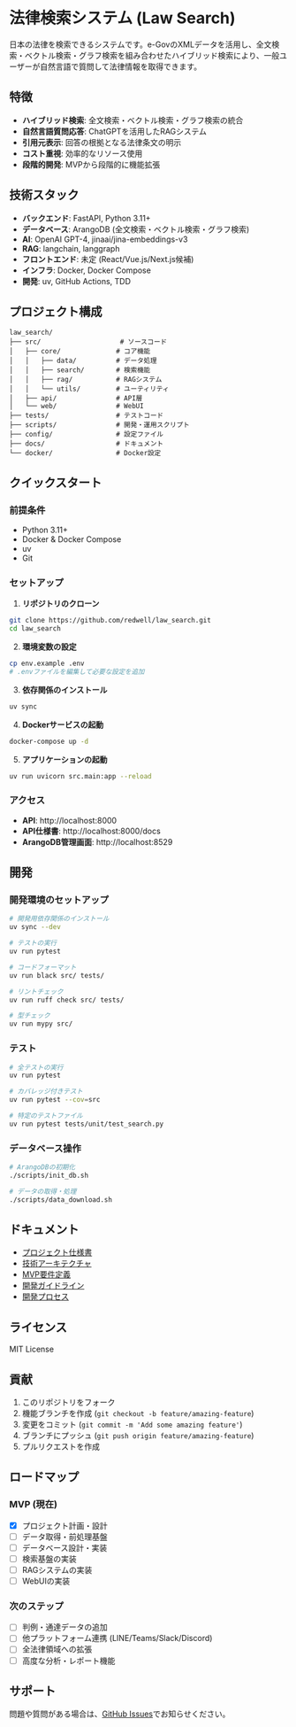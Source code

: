 # 法律検索システム (Law Search)

日本の法律を検索できるシステムです。e-GovのXMLデータを活用し、全文検索・ベクトル検索・グラフ検索を組み合わせたハイブリッド検索により、一般ユーザーが自然言語で質問して法律情報を取得できます。

## 特徴

- **ハイブリッド検索**: 全文検索・ベクトル検索・グラフ検索の統合
- **自然言語質問応答**: ChatGPTを活用したRAGシステム
- **引用元表示**: 回答の根拠となる法律条文の明示
- **コスト重視**: 効率的なリソース使用
- **段階的開発**: MVPから段階的に機能拡張

## 技術スタック

- **バックエンド**: FastAPI, Python 3.11+
- **データベース**: ArangoDB (全文検索・ベクトル検索・グラフ検索)
- **AI**: OpenAI GPT-4, jinaai/jina-embeddings-v3
- **RAG**: langchain, langgraph
- **フロントエンド**: 未定 (React/Vue.js/Next.js候補)
- **インフラ**: Docker, Docker Compose
- **開発**: uv, GitHub Actions, TDD

## プロジェクト構成

```
law_search/
├── src/                    # ソースコード
│   ├── core/              # コア機能
│   │   ├── data/          # データ処理
│   │   ├── search/        # 検索機能
│   │   ├── rag/           # RAGシステム
│   │   └── utils/         # ユーティリティ
│   ├── api/               # API層
│   └── web/               # WebUI
├── tests/                 # テストコード
├── scripts/               # 開発・運用スクリプト
├── config/                # 設定ファイル
├── docs/                  # ドキュメント
└── docker/                # Docker設定
```

## クイックスタート

### 前提条件

- Python 3.11+
- Docker & Docker Compose
- uv
- Git

### セットアップ

1. **リポジトリのクローン**
```bash
git clone https://github.com/redwell/law_search.git
cd law_search
```

2. **環境変数の設定**
```bash
cp env.example .env
# .envファイルを編集して必要な設定を追加
```

3. **依存関係のインストール**
```bash
uv sync
```

4. **Dockerサービスの起動**
```bash
docker-compose up -d
```

5. **アプリケーションの起動**
```bash
uv run uvicorn src.main:app --reload
```

### アクセス

- **API**: http://localhost:8000
- **API仕様書**: http://localhost:8000/docs
- **ArangoDB管理画面**: http://localhost:8529

## 開発

### 開発環境のセットアップ

```bash
# 開発用依存関係のインストール
uv sync --dev

# テストの実行
uv run pytest

# コードフォーマット
uv run black src/ tests/

# リントチェック
uv run ruff check src/ tests/

# 型チェック
uv run mypy src/
```

### テスト

```bash
# 全テストの実行
uv run pytest

# カバレッジ付きテスト
uv run pytest --cov=src

# 特定のテストファイル
uv run pytest tests/unit/test_search.py
```

### データベース操作

```bash
# ArangoDBの初期化
./scripts/init_db.sh

# データの取得・処理
./scripts/data_download.sh
```

## ドキュメント

- [プロジェクト仕様書](PROJECT_SPEC.md)
- [技術アーキテクチャ](ARCHITECTURE.md)
- [MVP要件定義](MVP_REQUIREMENTS.md)
- [開発ガイドライン](DEVELOPMENT_GUIDE.md)
- [開発プロセス](PROCESS_SPEC.md)

## ライセンス

MIT License

## 貢献

1. このリポジトリをフォーク
2. 機能ブランチを作成 (`git checkout -b feature/amazing-feature`)
3. 変更をコミット (`git commit -m 'Add some amazing feature'`)
4. ブランチにプッシュ (`git push origin feature/amazing-feature`)
5. プルリクエストを作成

## ロードマップ

### MVP (現在)
- [x] プロジェクト計画・設計
- [ ] データ取得・前処理基盤
- [ ] データベース設計・実装
- [ ] 検索基盤の実装
- [ ] RAGシステムの実装
- [ ] WebUIの実装

### 次のステップ
- [ ] 判例・通達データの追加
- [ ] 他プラットフォーム連携 (LINE/Teams/Slack/Discord)
- [ ] 全法律領域への拡張
- [ ] 高度な分析・レポート機能

## サポート

問題や質問がある場合は、[GitHub Issues](https://github.com/redwell/law_search/issues)でお知らせください。
